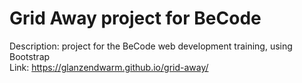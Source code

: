 # Grid Away project for BeCode
Description: project for the BeCode web development training, using Bootstrap<br>
Link: https://glanzendwarm.github.io/grid-away/

